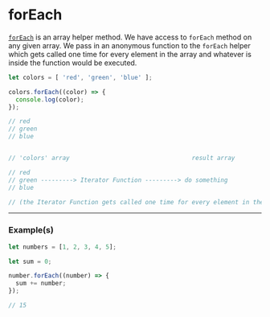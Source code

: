 # forEach

[`forEach`][forEach-helper] is an array helper method. We have access to `forEach` method on any given array. We pass in an anonymous function to the `forEach` helper which gets called one time for every element in the array and whatever is inside the function would be executed.

```js
let colors = [ 'red', 'green', 'blue' ];

colors.forEach((color) => {
  console.log(color);
});

// red
// green
// blue
```

```js

// 'colors' array                                  result array

// red
// green ---------> Iterator Function ---------> do something
// blue

// (the Iterator Function gets called one time for every element in the array and returns then goes to the next element if there are any left)

```

---

### Example(s)

```js
let numbers = [1, 2, 3, 4, 5];

let sum = 0;

number.forEach((number) => {
  sum += number;
});

// 15
```


[forEach-helper]: https://developer.mozilla.org/en-US/docs/Web/JavaScript/Reference/Global_Objects/Array/forEach
